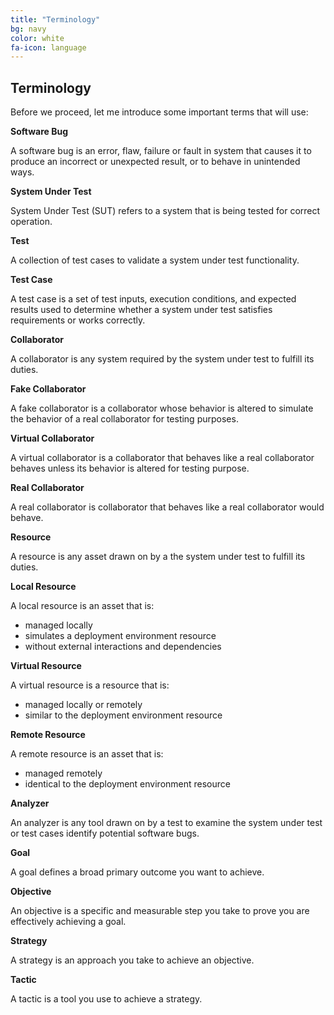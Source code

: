 ```yaml
---
title: "Terminology"
bg: navy
color: white
fa-icon: language
---
```


## Terminology
Before we proceed, let me introduce some important terms that will use:

**Software Bug**

A software bug is an error, flaw, failure or fault in system that causes it to produce an incorrect or unexpected result, or to behave in unintended ways.

**System Under Test**

System Under Test (SUT) refers to a system that is being tested for correct operation.

**Test**

A collection of test cases to validate a system under test functionality.

**Test Case**

A test case is a set of test inputs, execution conditions, and expected results used to determine whether a system under test satisfies requirements or works correctly.

**Collaborator**

A collaborator is any system required by the system under test to fulfill its duties.

**Fake Collaborator**

A fake collaborator is a collaborator whose behavior is altered to simulate the behavior of a real collaborator for testing purposes.

**Virtual Collaborator**

A virtual collaborator is a collaborator that behaves like a real collaborator behaves unless its behavior is altered for testing purpose.

**Real Collaborator**

A real collaborator is collaborator that behaves like a real collaborator would behave.

**Resource**

A resource is any asset drawn on by a the system under test to fulfill its duties.

**Local Resource**

A local resource is an asset that is:
* managed locally
* simulates a deployment environment resource
* without external interactions and dependencies

**Virtual Resource**

A virtual resource is a resource that is:
* managed locally or remotely
* similar to the deployment environment resource

**Remote Resource**

A remote resource is an asset that is:
* managed remotely
* identical to the deployment environment resource

**Analyzer**

An analyzer is any tool drawn on by a test to examine the system under test or test cases identify potential software bugs.

**Goal**

A goal defines a broad primary outcome you want to achieve.

**Objective**

An objective is a specific and measurable step you take to prove you are effectively achieving a goal.

**Strategy**

A strategy is an approach you take to achieve an objective.

**Tactic**

A tactic is a tool you use to achieve a strategy.
